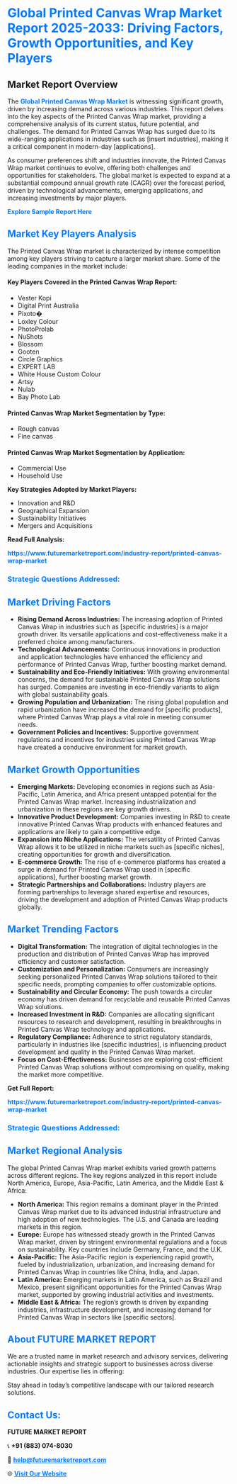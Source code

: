 <h1 style="color: #007BFF;">Global Printed Canvas Wrap Market Report 2025-2033: Driving Factors, Growth Opportunities, and Key Players</h1>

<section id="overview">
<h2>Market Report Overview</h2>
<p>The <a href="https://www.futuremarketreport.com/industry-report/printed-canvas-wrap-market" style="color: #007BFF; text-decoration: none;"><strong>Global Printed Canvas Wrap Market</strong></a> is witnessing significant growth, driven by increasing demand across various industries. This report delves into the key aspects of the Printed Canvas Wrap market, providing a comprehensive analysis of its current status, future potential, and challenges. The demand for Printed Canvas Wrap has surged due to its wide-ranging applications in industries such as [insert industries], making it a critical component in modern-day [applications].</p>
<p>As consumer preferences shift and industries innovate, the Printed Canvas Wrap market continues to evolve, offering both challenges and opportunities for stakeholders. The global market is expected to expand at a substantial compound annual growth rate (CAGR) over the forecast period, driven by technological advancements, emerging applications, and increasing investments by major players.</p>
</section>

<section id="overview">
<p><a href="https://www.futuremarketreport.com/request-sample/reportId=105689" style="color: #007BFF; text-decoration: none;"><strong>Explore Sample Report Here</strong></a></p>
</section>

<section id="key-players">
<h2 style="color: #007BFF;">Market Key Players Analysis</h2>
<p>The Printed Canvas Wrap market is characterized by intense competition among key players striving to capture a larger market share. Some of the leading companies in the market include:</p>
<h4>Key Players Covered in the Printed Canvas Wrap Report:</h4>
<ul><li>Vester Kopi</li><li>Digital Print Australia</li><li>Pixoto�</li><li>Loxley Colour</li><li>PhotoProlab</li><li>NuShots</li><li>Blossom</li><li>Gooten</li><li>Circle Graphics</li><li>EXPERT LAB</li><li>White House Custom Colour</li><li>Artsy</li><li>Nulab</li><li>Bay Photo Lab</li></ul>
<h4>Printed Canvas Wrap Market Segmentation by Type:</h4>
<ul><li>Rough canvas</li><li>Fine canvas</li></ul>

<h4>Printed Canvas Wrap Market Segmentation by Application:</h4>
<ul><li>Commercial Use</li><li>Household Use</li></ul>
<p><strong>Key Strategies Adopted by Market Players:</strong></p>
<ul>
<li>Innovation and R&D</li>
<li>Geographical Expansion</li>
<li>Sustainability Initiatives</li>
<li>Mergers and Acquisitions</li>
</ul>
</section>

<section>
<p><strong>Read Full Analysis: </strong></p><a href="https://www.futuremarketreport.com/industry-report/printed-canvas-wrap-market" style="color: #007BFF; text-decoration: none;"><strong>https://www.futuremarketreport.com/industry-report/printed-canvas-wrap-market</strong></a>
<h3 style="color: #007BFF;">Strategic Questions Addressed:</h3>
</section>

<section id="driving-factors">
<h2 style="color: #007BFF;">Market Driving Factors</h2>
<ul>
<li><strong>Rising Demand Across Industries:</strong> The increasing adoption of Printed Canvas Wrap in industries such as [specific industries] is a major growth driver. Its versatile applications and cost-effectiveness make it a preferred choice among manufacturers.</li>
<li><strong>Technological Advancements:</strong> Continuous innovations in production and application technologies have enhanced the efficiency and performance of Printed Canvas Wrap, further boosting market demand.</li>
<li><strong>Sustainability and Eco-Friendly Initiatives:</strong> With growing environmental concerns, the demand for sustainable Printed Canvas Wrap solutions has surged. Companies are investing in eco-friendly variants to align with global sustainability goals.</li>
<li><strong>Growing Population and Urbanization:</strong> The rising global population and rapid urbanization have increased the demand for [specific products], where Printed Canvas Wrap plays a vital role in meeting consumer needs.</li>
<li><strong>Government Policies and Incentives:</strong> Supportive government regulations and incentives for industries using Printed Canvas Wrap have created a conducive environment for market growth.</li>
</ul>
</section>

<section id="growth-opportunities">
<h2 style="color: #007BFF;">Market Growth Opportunities</h2>
<ul>
<li><strong>Emerging Markets:</strong> Developing economies in regions such as Asia-Pacific, Latin America, and Africa present untapped potential for the Printed Canvas Wrap market. Increasing industrialization and urbanization in these regions are key growth drivers.</li>
<li><strong>Innovative Product Development:</strong> Companies investing in R&D to create innovative Printed Canvas Wrap products with enhanced features and applications are likely to gain a competitive edge.</li>
<li><strong>Expansion into Niche Applications:</strong> The versatility of Printed Canvas Wrap allows it to be utilized in niche markets such as [specific niches], creating opportunities for growth and diversification.</li>
<li><strong>E-commerce Growth:</strong> The rise of e-commerce platforms has created a surge in demand for Printed Canvas Wrap used in [specific applications], further boosting market growth.</li>
<li><strong>Strategic Partnerships and Collaborations:</strong> Industry players are forming partnerships to leverage shared expertise and resources, driving the development and adoption of Printed Canvas Wrap products globally.</li>
</ul>
</section>

<section id="trending-factors">
<h2 style="color: #007BFF;">Market Trending Factors</h2>
<ul>
<li><strong>Digital Transformation:</strong> The integration of digital technologies in the production and distribution of Printed Canvas Wrap has improved efficiency and customer satisfaction.</li>
<li><strong>Customization and Personalization:</strong> Consumers are increasingly seeking personalized Printed Canvas Wrap solutions tailored to their specific needs, prompting companies to offer customizable options.</li>
<li><strong>Sustainability and Circular Economy:</strong> The push towards a circular economy has driven demand for recyclable and reusable Printed Canvas Wrap solutions.</li>
<li><strong>Increased Investment in R&D:</strong> Companies are allocating significant resources to research and development, resulting in breakthroughs in Printed Canvas Wrap technology and applications.</li>
<li><strong>Regulatory Compliance:</strong> Adherence to strict regulatory standards, particularly in industries like [specific industries], is influencing product development and quality in the Printed Canvas Wrap market.</li>
<li><strong>Focus on Cost-Effectiveness:</strong> Businesses are exploring cost-efficient Printed Canvas Wrap solutions without compromising on quality, making the market more competitive.</li>
</ul>
</section>

<section>
<p><strong>Get Full Report: </strong></p><a href="https://www.futuremarketreport.com/industry-report/printed-canvas-wrap-market" style="color: #007BFF; text-decoration: none;"><strong>https://www.futuremarketreport.com/industry-report/printed-canvas-wrap-market</strong></a>
<h3 style="color: #007BFF;">Strategic Questions Addressed:</h3>
</section>


<section id="regional-analysis">
<h2 style="color: #007BFF;">Market Regional Analysis</h2>
<p>The global Printed Canvas Wrap market exhibits varied growth patterns across different regions. The key regions analyzed in this report include North America, Europe, Asia-Pacific, Latin America, and the Middle East & Africa:</p>
<ul>
<li><strong>North America:</strong> This region remains a dominant player in the Printed Canvas Wrap market due to its advanced industrial infrastructure and high adoption of new technologies. The U.S. and Canada are leading markets in this region.</li>
<li><strong>Europe:</strong> Europe has witnessed steady growth in the Printed Canvas Wrap market, driven by stringent environmental regulations and a focus on sustainability. Key countries include Germany, France, and the U.K.</li>
<li><strong>Asia-Pacific:</strong> The Asia-Pacific region is experiencing rapid growth, fueled by industrialization, urbanization, and increasing demand for Printed Canvas Wrap in countries like China, India, and Japan.</li>
<li><strong>Latin America:</strong> Emerging markets in Latin America, such as Brazil and Mexico, present significant opportunities for the Printed Canvas Wrap market, supported by growing industrial activities and investments.</li>
<li><strong>Middle East & Africa:</strong> The region’s growth is driven by expanding industries, infrastructure development, and increasing demand for Printed Canvas Wrap in sectors like [specific sectors].</li>
</ul>
</section>

<footer>
<h2 style="color: #007BFF;">About FUTURE MARKET REPORT</h2>
<p>We are a trusted name in market research and advisory services, delivering actionable insights and strategic support to businesses across diverse industries. Our expertise lies in offering:</p>

<p>Stay ahead in today’s competitive landscape with our tailored research solutions.</p>

<h2 style="color: #007BFF;">Contact Us:</h2>
<p><strong>FUTURE MARKET REPORT</strong></p>
<p>📞 <strong>+91 (883) 074-8030</strong></p>
<p>📧 <strong><a href="mailto:help@futuremarketreport.com" style="color: #007BFF;">help@futuremarketreport.com</a></strong></p>
<p>🌐 <strong><a href="https://www.futuremarketreport.com/" style="color: #007BFF;">Visit Our Website</a></strong></p>
</footer>